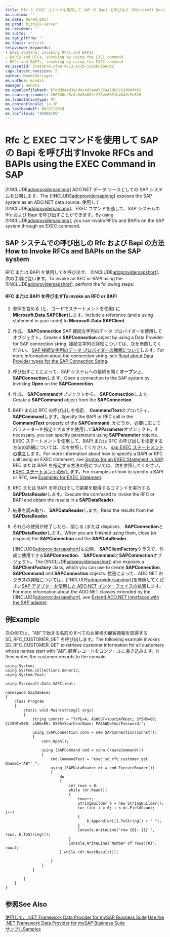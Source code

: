 ```yaml
---
title: Rfc と EXEC コマンドを使用して SAP の Bapi を呼び出す |Microsoft Docs
ms.custom: ''
ms.date: 06/08/2017
ms.prod: biztalk-server
ms.reviewer: ''
ms.suite: ''
ms.tgt_pltfrm: ''
ms.topic: article
helpviewer_keywords:
- EXEC command, invoking RFCs and BAPIs
- BAPIs and RFCs, invoking by using the EXEC command
- RFCs and BAPIs, invoking by using the EXEC command
ms.assetid: 55443679-2fa8-4c13-ac3b-1c85b5166cd2
caps.latest.revision: 5
author: MandiOhlinger
ms.author: mandia
manager: anneta
ms.openlocfilehash: b7ddd9e4d3e7d4c4d34445c7a42d83262d04f4b2
ms.sourcegitcommit: 266308ec5c6a9d8d80ff298ee6051b4843c5d626
ms.translationtype: MT
ms.contentlocale: ja-JP
ms.lasthandoff: 06/27/2018
ms.locfileid: "36988195"
---
```

# <a name="invoke-rfcs-and-bapis-using-the-exec-command-in-sap"></a><span data-ttu-id="5acc7-102">Rfc と EXEC コマンドを使用して SAP の Bapi を呼び出す</span><span class="sxs-lookup"><span data-stu-id="5acc7-102">Invoke RFCs and BAPIs using the EXEC Command in SAP</span></span>
<span data-ttu-id="5acc7-103">[!INCLUDE[adoprovidersaplong](../../includes/adoprovidersaplong-md.md)] ADO.NET データ ソースとしての SAP システムを公開します。</span><span class="sxs-lookup"><span data-stu-id="5acc7-103">The [!INCLUDE[adoprovidersaplong](../../includes/adoprovidersaplong-md.md)] exposes the SAP system as an ADO.NET data source.</span></span> <span data-ttu-id="5acc7-104">使用して[!INCLUDE[adoprovidersaplong](../../includes/adoprovidersaplong-md.md)]、EXEC コマンドを通して、SAP システムの Rfc および Bapi を呼び出すことができます。</span><span class="sxs-lookup"><span data-stu-id="5acc7-104">By using [!INCLUDE[adoprovidersaplong](../../includes/adoprovidersaplong-md.md)], you can invoke RFCs and BAPIs on the SAP system through an EXEC command.</span></span>  
  
## <a name="how-to-invoke-rfcs-and-bapis-on-the-sap-system"></a><span data-ttu-id="5acc7-105">SAP システムでの呼び出しの Rfc および Bapi の方法</span><span class="sxs-lookup"><span data-stu-id="5acc7-105">How to Invoke RFCs and BAPIs on the SAP system</span></span>  
 <span data-ttu-id="5acc7-106">RFC または BAPI を使用してを呼び出す、 [!INCLUDE[adoprovidersapshort](../../includes/adoprovidersapshort-md.md)]、次の手順に従います。</span><span class="sxs-lookup"><span data-stu-id="5acc7-106">To invoke an RFC or BAPI using the [!INCLUDE[adoprovidersapshort](../../includes/adoprovidersapshort-md.md)], perform the following steps:</span></span>  
  
#### <a name="to-invoke-an-rfc-or-bapi"></a><span data-ttu-id="5acc7-107">RFC または BAPI を呼び出す</span><span class="sxs-lookup"><span data-stu-id="5acc7-107">To invoke an RFC or BAPI</span></span>  
  
1. <span data-ttu-id="5acc7-108">参照を含める (と、コードでステートメントを使用) に**Microsoft.Data.SAPClient**します。</span><span class="sxs-lookup"><span data-stu-id="5acc7-108">Include a reference (and a using statement in your code) to **Microsoft.Data.SAPClient**.</span></span>  
  
2. <span data-ttu-id="5acc7-109">作成、 **SAPConnection** SAP 接続文字列のデータ プロバイダーを使用してオブジェクト。</span><span class="sxs-lookup"><span data-stu-id="5acc7-109">Create a **SAPConnection** object by using a Data Provider for SAP connection string.</span></span> <span data-ttu-id="5acc7-110">接続文字列の詳細については、次を参照してください。 [SAP 接続文字列のデータ プロバイダーの種類について](../../adapters-and-accelerators/adapter-sap/read-about-data-provider-types-for-the-sap-connection-string.md)します。</span><span class="sxs-lookup"><span data-stu-id="5acc7-110">For more information about the connection string, see [Read about Data Provider types for the SAP Connection String](../../adapters-and-accelerators/adapter-sap/read-about-data-provider-types-for-the-sap-connection-string.md).</span></span>  
  
3. <span data-ttu-id="5acc7-111">呼び出すことによって、SAP システムへの接続を開く**オープン**上、 **SAPConnection**します。</span><span class="sxs-lookup"><span data-stu-id="5acc7-111">Open a connection to the SAP system by invoking **Open** on the **SAPConnection**.</span></span>  
  
4. <span data-ttu-id="5acc7-112">作成、 **SAPCommand**オブジェクトから、 **SAPConnection**します。</span><span class="sxs-lookup"><span data-stu-id="5acc7-112">Create a **SAPCommand** object from the **SAPConnection**.</span></span>  
  
5. <span data-ttu-id="5acc7-113">BAPI または RFC の呼び出しを指定、 **CommandText**のプロパティ、 **SAPCommand**します。</span><span class="sxs-lookup"><span data-stu-id="5acc7-113">Specify the BAPI or RFC call in the **CommandText** property of the **SAPCommand**.</span></span> <span data-ttu-id="5acc7-114">かどうか、必要に応じてパラメーターを指定できますを使用して**SAPParameter**オブジェクト。</span><span class="sxs-lookup"><span data-stu-id="5acc7-114">If necessary, you can specify parameters using **SAPParameter** objects.</span></span> <span data-ttu-id="5acc7-115">EXEC ステートメントを使用して、BAPI または RFC の呼び出しを指定する方法の詳細については、次を参照してください。 [sap EXEC ステートメントの構文](../../adapters-and-accelerators/adapter-sap/syntax-for-an-exec-statement-in-sap.md)します。</span><span class="sxs-lookup"><span data-stu-id="5acc7-115">For more information about how to specify a BAPI or RFC call using an EXEC statement, see [Syntax for an EXEC Statement in SAP](../../adapters-and-accelerators/adapter-sap/syntax-for-an-exec-statement-in-sap.md).</span></span> <span data-ttu-id="5acc7-116">RFC または BAPI を指定する方法の例については、次を参照してください。 [EXEC ステートメントの例](../../adapters-and-accelerators/adapter-sap/examples-for-exec-statement.md)します。</span><span class="sxs-lookup"><span data-stu-id="5acc7-116">For examples of how to specify a BAPI or RFC, see [Examples for EXEC Statement](../../adapters-and-accelerators/adapter-sap/examples-for-exec-statement.md).</span></span>  
  
6. <span data-ttu-id="5acc7-117">RFC または BAPI を呼び出すしで結果を取得するコマンドを実行する**SAPDataReader**します。</span><span class="sxs-lookup"><span data-stu-id="5acc7-117">Execute the command to invoke the RFC or BAPI and obtain the results in a **SAPDataReader**.</span></span>  
  
7. <span data-ttu-id="5acc7-118">結果を読み取り、 **SAPDataReader**します。</span><span class="sxs-lookup"><span data-stu-id="5acc7-118">Read the results from the **SAPDataReader**.</span></span>  
  
8. <span data-ttu-id="5acc7-119">それらの使用が終了したら、閉じる (または dispose)、 **SAPConnection**と**SAPDataReader**します。</span><span class="sxs-lookup"><span data-stu-id="5acc7-119">When you are finished using them, close (or dispose) the **SAPConnection** and the **SAPDataReader**.</span></span>  
  
   <span data-ttu-id="5acc7-120">[!INCLUDE[adoprovidersapshort](../../includes/adoprovidersapshort-md.md)]も公開、 **SAPClientFactory**クラスで、作成に使用できる**SAPConnection**、 **SAPCommand**と**SAPConnection**オブジェクト。</span><span class="sxs-lookup"><span data-stu-id="5acc7-120">The [!INCLUDE[adoprovidersapshort](../../includes/adoprovidersapshort-md.md)] also exposes a **SAPClientFactory** class, which you can use to create **SAPConnection**, **SAPCommand** and **SAPConnection** objects.</span></span> <span data-ttu-id="5acc7-121">拡張によって、ADO.NET のクラスの詳細については、[!INCLUDE[adoprovidersapshort](../../includes/adoprovidersapshort-md.md)]を参照してください[SAP アダプターを使用した ADO.NET インターフェイスの拡張](../../adapters-and-accelerators/adapter-sap/extend-ado-net-interfaces-with-the-sap-adapter.md)します。</span><span class="sxs-lookup"><span data-stu-id="5acc7-121">For more information about the ADO.NET classes extended by the [!INCLUDE[adoprovidersapshort](../../includes/adoprovidersapshort-md.md)], see [Extend ADO.NET Interfaces with the SAP adapter](../../adapters-and-accelerators/adapter-sap/extend-ado-net-interfaces-with-the-sap-adapter.md).</span></span>  
  
## <a name="example"></a><span data-ttu-id="5acc7-122">例</span><span class="sxs-lookup"><span data-stu-id="5acc7-122">Example</span></span>  
 <span data-ttu-id="5acc7-123">次の例では、"AB"で始まる名前のすべてのお客様の顧客情報を取得する SD_RFC_CUSTOMER_GET を呼び出します。</span><span class="sxs-lookup"><span data-stu-id="5acc7-123">The following example invokes SD_RFC_CUSTOMER_GET to retrieve customer information for all customers whose names start with "AB".</span></span> <span data-ttu-id="5acc7-124">顧客レコードをコンソールに書き込みます。</span><span class="sxs-lookup"><span data-stu-id="5acc7-124">It then writes the customer records to the console.</span></span>  
  
```  
using System;  
using System.Collections.Generic;  
using System.Text;  
  
using Microsoft.Data.SAPClient;  
  
namespace SapAdoExec  
{  
    class Program  
    {  
        static void Main(string[] args)  
        {  
            string connstr = "TYPE=A; ASHOST=YourSAPHost; SYSNR=00; CLIENT=800; LANG=EN; USER=YourUserName; PASSWD=YourPassword;";  
  
            using (SAPConnection conn = new SAPConnection(connstr))  
            {  
                conn.Open();  
  
                using (SAPCommand cmd = conn.CreateCommand())  
                {  
                    cmd.CommandText = "exec sd_rfc_customer_get @name1='AB*' ";  
                    using (SAPDataReader dr = cmd.ExecuteReader())  
                    {  
                        do  
                        {  
                            int rows = 0;  
                            while (dr.Read())  
                            {  
                                rows++;  
                                StringBuilder b = new StringBuilder();  
                                for (int i = 0; i < dr.FieldCount; i++)  
                                {  
                                    b.Append(dr[i].ToString() + " ");  
                                }  
                                Console.WriteLine("row {0}: {1} ", rows, b.ToString());  
                            }  
                            Console.WriteLine("Number of rows:{0}", rows);  
                        } while (dr.NextResult());  
  
                    }  
                }  
            }  
  
        }  
    }  
}  
```  
  
## <a name="see-also"></a><span data-ttu-id="5acc7-125">参照</span><span class="sxs-lookup"><span data-stu-id="5acc7-125">See Also</span></span>  
 <span data-ttu-id="5acc7-126">[使用して、.NET Framework Data Provider for mySAP Business Suite](../../adapters-and-accelerators/adapter-sap/use-the-net-framework-data-provider-for-mysap-business-suite.md) </span><span class="sxs-lookup"><span data-stu-id="5acc7-126">[Use the .NET Framework Data Provider for mySAP Business Suite](../../adapters-and-accelerators/adapter-sap/use-the-net-framework-data-provider-for-mysap-business-suite.md) </span></span>  
 [<span data-ttu-id="5acc7-127">サンプル</span><span class="sxs-lookup"><span data-stu-id="5acc7-127">Samples</span></span>](../../adapters-and-accelerators/adapter-sap/samples-for-the-sap-adapter.md)